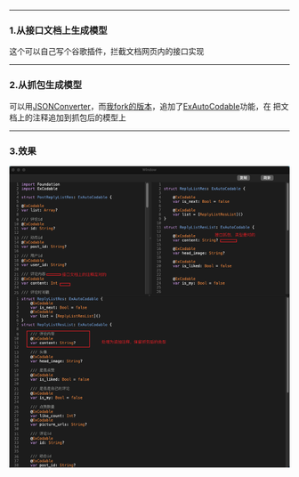 
---
### 1.从接口文档上生成模型

这个可以自己写个谷歌插件，拦截文档网页内的接口实现

--- 
### 2.从抓包生成模型

可以用[JSONConverter](https://github.com/vvkeep/JSONConverter)，而[我fork的版本](https://github.com/songxing10000/JSONConverter)，追加了[ExAutoCodable](https://github.com/iwill/ExCodable)功能，在 
把文档上的注释追加到抓包后的模型上

---
### 3.效果

![](Snipaste_2023-10-28_21-40-00.png)

  
  